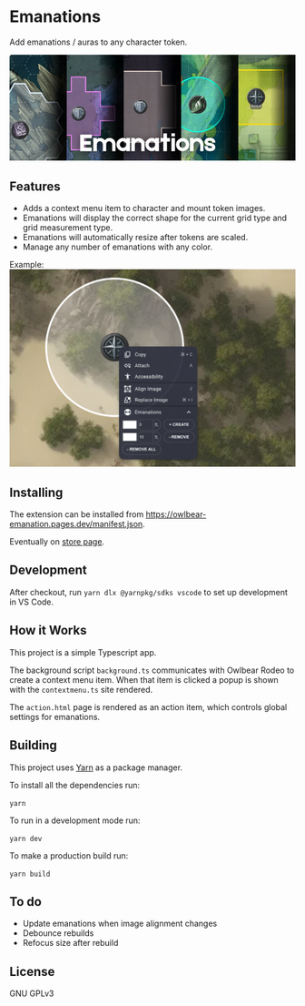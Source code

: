 # Emanations

Add emanations / auras to any character token.

![Interface](./docs/header.jpg)

## Features
- Adds a context menu item to character and mount token images.
- Emanations will display the correct shape for the current grid type and grid measurement type.
- Emanations will automatically resize after tokens are scaled.
- Manage any number of emanations with any color.

Example:
![Example](./docs/menu.png)

## Installing

The extension can be installed from https://owlbear-emanation.pages.dev/manifest.json.

Eventually on [store page](https://extensions.owlbear.rodeo/owlbear-emanation).

## Development

After checkout, run `yarn dlx @yarnpkg/sdks vscode` to set up development in VS Code.

## How it Works

This project is a simple Typescript app.

The background script `background.ts` communicates with Owlbear Rodeo to create a context menu item. When that item is clicked a popup is shown with the `contextmenu.ts` site rendered.

The `action.html` page is rendered as an action item, which controls global settings for emanations.

## Building

This project uses [Yarn](https://yarnpkg.com/) as a package manager.

To install all the dependencies run:

`yarn`

To run in a development mode run:

`yarn dev`

To make a production build run:

`yarn build`

## To do
- Update emanations when image alignment changes
- Debounce rebuilds
- Refocus size after rebuild

## License

GNU GPLv3
